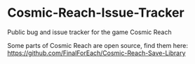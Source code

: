 # Cosmic-Reach-Issue-Tracker
Public bug and issue tracker for the game Cosmic Reach

Some parts of Cosmic Reach are open source, find them here:
https://github.com/FinalForEach/Cosmic-Reach-Save-Library

